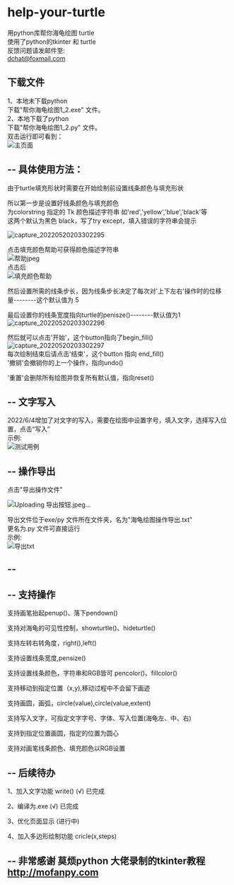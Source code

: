 # help-your-turtle
用python库帮你海龟绘图 turtle   
使用了python的tkinter 和 turtle  
反馈问题请发邮件至:  
dchat@foxmail.com  


下载文件 
--
1、本地未下载python  
   下载"帮你海龟绘图1_2.exe" 文件。  
2、本地下载了python   
   下载"帮你海龟绘图1_2.py" 文件。  
双击运行即可看到：     
![主页面](https://user-images.githubusercontent.com/99422473/171906875-dad817d5-76af-473e-894c-3cc425710367.jpeg)

--
具体使用方法：   
-- 
由于turtle填充形状时需要在开始绘制前设置线条颜色与填充形状  
  
所以第一步是设置好线条颜色与填充颜色  
为colorstring 指定的 Tk 颜色描述字符串 如'red','yellow','blue','black'等  
这两个默认为黑色 black，写了try except，填入错误的字符串会提示
  
![capture_20220520203302295](https://user-images.githubusercontent.com/99422473/169559854-4e1b4dd8-b217-471e-84e2-6d8833b7bc88.jpeg)  

点击填充颜色帮助可获得颜色描述字符串  
![帮助jpeg](https://user-images.githubusercontent.com/99422473/171919403-7e11f1b7-a3b6-4561-9b86-b36e7d838657.jpeg)  
点击后  
![填充颜色帮助](https://user-images.githubusercontent.com/99422473/171919573-61140070-6dd1-4b92-9135-78654dd7ee5b.jpeg)    

然后设置所需的线条步长，因为线条步长决定了每次对'上下左右'操作时的位移量--------这个默认值为 5  

最后设置你的线条宽度指向turtle的penisze()--------默认值为1  
![capture_20220520203302296](https://user-images.githubusercontent.com/99422473/169560676-5dbf499b-dd14-48a2-84aa-d68f3750d198.jpeg)
  
 
然后就可以点击'开始'，这个button指向了begin_fill()   
![capture_20220520203302297](https://user-images.githubusercontent.com/99422473/169562313-1916074b-4d36-4176-9378-183162e50fd8.jpeg)  
每次绘制结束后请点击'结束'，这个button 指向 end_fill()   
'撤销'会撤销你的上一个操作，指向undo()  
  
'重置'会删除所有绘图并恢复所有默认值，指向reset()  
   
--
文字写入
--  
2022/6/4增加了对文字的写入，需要在绘图中设置字号，填入文字，选择写入位置，点击“写入”  
示例:  
![测试用例](https://user-images.githubusercontent.com/99422473/171907351-6f76c249-3c02-4629-9de7-e052fdc6f5de.jpeg)

-- 
操作导出
--
点击"导出操作文件"  

![Uploading 导出按钮.jpeg…]()  
  
导出文件位于exe/py 文件所在文件夹，名为"海龟绘图操作导出.txt"  
更名为.py 文件可直接运行  
示例:  
![导出txt](https://user-images.githubusercontent.com/99422473/171907772-0edda284-45a5-4045-b212-44fa7832d643.jpeg)

--  
--  
--
支持操作
--
支持画笔抬起penup()、落下pendown()  
  
支持对海龟的可见性控制，showturtle()、hideturtle()  
  
支持左转右转角度，right(),left()  
  
支持设置线条宽度,pensize()  
  
支持设置线条颜色，字符串和RGB皆可 pencolor()、fillcolor()  
  
支持移动到指定位置（x,y),移动过程中不会留下画迹  
  
支持画圆，画弧，circle(value),circle(value,extent)  

支持写入文字，可指定文字字号、字体、写入位置(海龟左、中、右)  
  
支持到指定位置画圆，指定的位置为圆心

支持对画笔线条颜色、填充颜色以RGB设置
  
--
后续待办 
--

1、加入文字功能 write()  (√) 已完成 
  
2、编译为.exe  (√) 已完成  
  
3、优化页面显示 (进行中)  
  
4、加入多边形绘制功能 cricle(x,steps)  
  

  


--
非常感谢 莫烦python 大佬录制的tkinter教程 http://mofanpy.com
--
